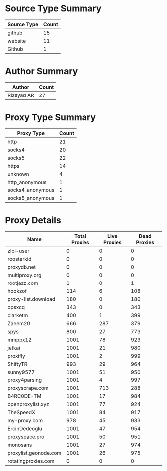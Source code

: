 # Source Type Summary

| Source Type | Count |
|-------------|-------|
| github | 15 |
| website | 11 |
| Github | 1 |


# Author Summary

| Author | Count |
|--------|-------|
| Rizsyad AR | 27 |


# Proxy Type Summary

| Proxy Type | Count |
|------------|-------|
| http | 21 |
| socks4 | 20 |
| socks5 | 22 |
| https | 14 |
| unknown | 4 |
| http_anonymous | 1 |
| socks4_anonymous | 1 |
| socks5_anonymous | 1 |


# Proxy Details

| Name | Total Proxies | Live Proxies | Dead Proxies |
|------|---------------|--------------|---------------|
| zloi-user | 0 | 0 | 0 |
| roosterkid | 0 | 0 | 0 |
| proxydb.net | 0 | 0 | 0 |
| multiproxy.org | 0 | 0 | 0 |
| rootjazz.com | 1 | 0 | 1 |
| hookzof | 114 | 6 | 108 |
| proxy-list.download | 180 | 0 | 180 |
| opsxcq | 343 | 0 | 343 |
| clarketm | 400 | 1 | 399 |
| Zaeem20 | 666 | 287 | 379 |
| spys | 800 | 27 | 773 |
| mmppx12 | 1001 | 78 | 923 |
| jetkai | 1001 | 21 | 980 |
| proxifly | 1001 | 2 | 999 |
| ShiftyTR | 993 | 29 | 964 |
| sunny9577 | 1001 | 51 | 950 |
| proxy4parsing | 1001 | 4 | 997 |
| proxyscrape.com | 1001 | 713 | 288 |
| B4RC0DE-TM | 1001 | 17 | 984 |
| openproxylist.xyz | 1001 | 77 | 924 |
| TheSpeedX | 1001 | 84 | 917 |
| my-proxy.com | 978 | 45 | 933 |
| ErcinDedeoglu | 1001 | 47 | 954 |
| proxyspace.pro | 1001 | 50 | 951 |
| monosans | 1001 | 27 | 974 |
| proxylist.geonode.com | 1001 | 26 | 975 |
| rotatingproxies.com | 0 | 0 | 0 |
